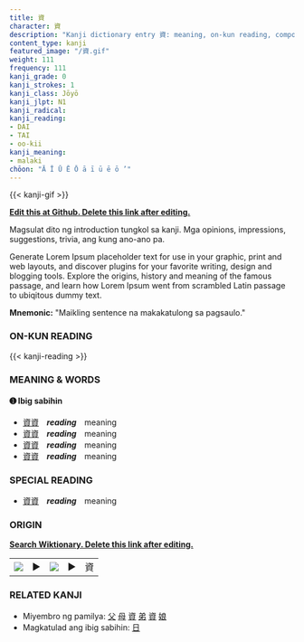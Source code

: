 ```yaml
---
title: 資
character: 資
description: "Kanji dictionary entry 資: meaning, on-kun reading, compounds, origin, related kanji"
content_type: kanji
featured_image: "/資.gif"
weight: 111
frequency: 111
kanji_grade: 0
kanji_strokes: 1
kanji_class: Jōyō
kanji_jlpt: N1
kanji_radical: 
kanji_reading: 
- DAI
- TAI
- oo-kii
kanji_meaning:
- malaki
chōon: "Ā Ī Ū Ē Ō ā ī ū ē ō ’"
---
```

[//]: # (Don't edit the line below. Kanji animated GIF code is automatically generated.)
{{< kanji-gif >}}

[//]: # (Edit below this line.)

**[Edit this at Github. Delete this link after editing.](https://github.com/tim0g/tim/tree/main/content/kanji/資/index.md)**

Magsulat dito ng introduction tungkol sa kanji. Mga opinions, impressions, suggestions, trivia, ang kung ano-ano pa.

Generate Lorem Ipsum placeholder text for use in your graphic, print and web layouts, and discover plugins for your favorite writing, design and blogging tools. Explore the origins, history and meaning of the famous passage, and learn how Lorem Ipsum went from scrambled Latin passage to ubiqitous dummy text.
 
**Mnemonic:** "Maikling sentence na makakatulong sa pagsaulo."

### ON-KUN READING

[//]: # (Don't edit the line below. ON-KUN READING code is automatically generated.)
{{< kanji-reading >}}

### MEANING & WORDS

#### ➊ **Ibig sabihin**
  - [資](../資)[資](../資)　***reading***　meaning
  - [資](../資)[資](../資)　***reading***　meaning
  - [資](../資)[資](../資)　***reading***　meaning
  - [資](../資)[資](../資)　***reading***　meaning

### SPECIAL READING
  - [資](../資)[資](../資)　***reading***　meaning

### ORIGIN

**[Search Wiktionary. Delete this link after editing.](https://wiktionary.org/wiki/資)**
<table class="kanji-table"><tr><td>
<img src="60px-資-bronze.svg.png">
</td><td>▶</td><td>
<img src="60px-資-oracle.svg.png">
</td><td>▶</td>
<td class="kanji-origin">資</td>
</tr></table>

### RELATED KANJI
- Miyembro ng pamilya: [父](../父) [母](../母) [資](../資) [弟](../弟) [資](../資) [娘](../娘)
- Magkatulad ang ibig sabihin: [日](../日)
